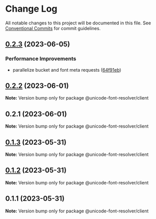 # Change Log

All notable changes to this project will be documented in this file.
See [Conventional Commits](https://conventionalcommits.org) for commit guidelines.

## [0.2.3](https://github.com/lojjic/unicode-font-resolver/compare/v0.2.2...v0.2.3) (2023-06-05)

### Performance Improvements

- parallelize bucket and font meta requests ([64f91eb](https://github.com/lojjic/unicode-font-resolver/commit/64f91ebdb3b8cc16f2b6ef4e90139ecb3459056c))

## [0.2.2](https://github.com/lojjic/unicode-font-resolver/compare/v0.2.1...v0.2.2) (2023-06-01)

**Note:** Version bump only for package @unicode-font-resolver/client

## 0.2.1 (2023-06-01)

**Note:** Version bump only for package @unicode-font-resolver/client

## [0.1.3](https://github.com/lojjic/unicode-font-resolver/compare/@unicode-font-resolver/client@0.1.2...@unicode-font-resolver/client@0.1.3) (2023-05-31)

**Note:** Version bump only for package @unicode-font-resolver/client

## [0.1.2](https://github.com/lojjic/unicode-font-resolver/compare/@unicode-font-resolver/client@0.1.1...@unicode-font-resolver/client@0.1.2) (2023-05-31)

**Note:** Version bump only for package @unicode-font-resolver/client

## 0.1.1 (2023-05-31)

**Note:** Version bump only for package @unicode-font-resolver/client
